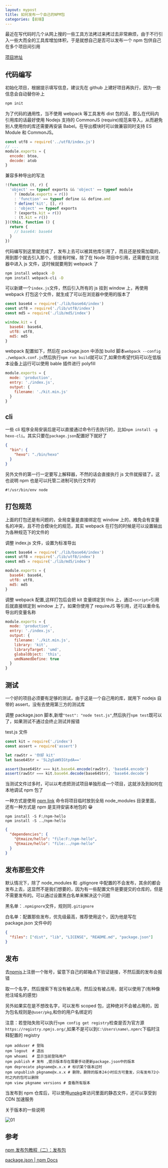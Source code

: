 ```yaml
---
layout: mypost
title: 如何发布一个自己的NPM包
categories: [前端]
---
```


最近在写代码时几个从网上搜的一些工具方法拷过来拷过去非常麻烦，由于不行引入一些大而全的工具库增加体积，于是就想自己是否可以发布一个 npm 包供自己在多个项目间引用

[项目地址](https://github.com/TMaize/common-kit)

## 代码编写

初始化项目，根据提示填写信息，建议先在 github 上建好项目再执行，因为一些信息会自动替你补上

```sh
npm init
```

为了代码的通用性，当不使用 webpack 等工具发布 dist 包的话，那么在代码内引用库的话最好使用 Nodejs 支持的 CommonJS (require)规范来导入，从而避免别人使用你的库还需要再安装 Babel。在导出模块时可以做兼容同时支持 ES Module 和 CommonJS。

```js
const utf8 = require('../utf8/index.js')
// ...
module.exports = {
  encode: btoa,
  decode: atob
}
```

兼容多种导出的写法

```js
!(function (t, r) {
  'object' == typeof exports && 'object' == typeof module
    ? (module.exports = r())
    : 'function' == typeof define && define.amd
    ? define('kit', [], r)
    : 'object' == typeof exports
    ? (exports.kit = r())
    : (t.kit = r())
})(this, function () {
  return {
    // base64: base64
  }
})
```

代码编写到这里就完成了，发布上去可以被其他库引用了，而且还是按需加载的，用到那个就去引入那个。但是有时候，除了在 Node 项目中引用，还需要在浏览器中进入 js 文件，这时候就要用到 webpack 了

```sh
npm install webpack -D
npm install webpack-cli -D
```

可以新建一个`index.js`文件，然后引入所有的 js 挂到 window 上，再使用 webpack 打包这个文件，就生成了可以在浏览器中使用的版本了

```js
const base64 = require('./lib/base64/index')
const utf8 = require('./lib/utf8/index')
const md5 = require('./lib/md5/index')

window.kit = {
  base64: base64,
  utf8: utf8,
  md5: md5
}
```

webpack 配置如下，然后在 package.json 中添加 build 脚本`webpack --config ./webpack.conf.js`然后执行`npm run build`就可以了,如果你希望代码可以在低版本设备上运行可以使用 bable 插件进行 polyfill

```js
module.exports = {
  mode: 'production',
  entry: './index.js',
  output: {
    filename: './kit.min.js'
  }
}
```

## cli

一些 cli 程序全局安装后是可以直接通过命令行去执行的，比如`npm install -g hexo-cli`。其实只要在`package.json`配置好下就好了

```json
{
  "bin": {
    "hexo": "./bin/hexo"
  }
}
```

另外文件的第一行一定要写上解释器，不然的话会直接执行 js 文件就报错了。这也说明 npm 也是可以托管二进制可执行文件的

```
#!/usr/bin/env node
```

## 打包规范

上面的打包还是有问题的，全局变量是直接绑定在 window 上的，难免会有变量名的冲突，且不符合模块化的规范，其实 webpack 在打包的时候是可以设置输出为各种规范下的文件的

调整 index.js 文件，设置为标准导出

```js
const base64 = require('./lib/base64/index')
const utf8 = require('./lib/utf8/index')
const md5 = require('./lib/md5/index')

module.exports = {
  base64: base64,
  utf8: utf8,
  md5: md5
}
```

调整 webpack 配置,这样打包后会把 kit 变量绑定到 this 上，通过`<script>`引用后就直接绑定到 window 上了。如果你使用了 requireJS 等引用，还可以重命名导出的变量名称

```js
module.exports = {
  mode: 'production',
  entry: './index.js',
  output: {
    filename: './kit.min.js',
    library: 'kit',
    libraryTarget: 'umd',
    globalObject: 'this',
    umdNamedDefine: true
  }
}
```

## 测试

一个好的项目必须要有足够的测试，由于这是一个自己用的库，就用下 nodejs 自带的 assert，没有去使用第三方的测试库

调整 package.json 脚本,新增`"test": "node test.js"`,然后执行`npm test`既可以了，如果测试不通过会终止测试并报错

test.js 文件

```js
const kit = require('./index')
const assert = require('assert')

let rawStr = '你好 kit'
let base64Str = '5L2g5aW9IGtpdA=='

assert(base64Str === kit.base64.encode(rawStr), 'base64.encode')
assert(rawStr === kit.base64.decode(base64Str), 'base64.decode')
```

当测试文件过多时，可以以考虑把测试项目单独形成一个项目，这就涉及到如何在本地调试 npm 包了

一种方式是使用 [npm link](https://docs.npmjs.com/cli/v7/commands/npm-link) 命令将项目临时放到全局 node_modules 目录里面，还有一种方式是 npm 是支持安装本地包的 😁

```
npm install -S F:/npm-hello
npm install -S ../npm-hello
```

```json
{
  "dependencies": {
    "@tmaize/hello": "file:F:/npm-hello",
    "@tmaize/hello": "file:../npm-hello"
  }
}
```

## 发布那些文件

默认情况下，除了 node_modules 和 .gitignore 中配置的不会发布，其余的都会发布上去，这显然不是我们想要的，因为有一些配置文件是要提交的仓库的，但是不需要发布的。可以通过设置黑白名单来解决这个问题

黑名单：`.npmignore`文件，规则同`.gitignore`

白名单：配置那些发布，优先级最高，推荐使用这个，因为他是写在 package.json 文件中的

```json
{
  "files": ["dist", "lib", "LICENSE", "README.md", "package.json"]
}
```

## 发布

去[npmjs](https://www.npmjs.com/)上注册一个账号，留意下自己的邮箱点下验证链接，不然后面的发布会报错

取一个名字，然后搜索下有没有被占用，然后没有被占用，就可以使用了(有种像抢注域名的感觉)

另外如果实在是不想改名字，可以发布 scoped 包，这种绝对不会被占用的，因为包名规则是`@user/pkg`,和你的用户名绑定的

注意：若登陆失败可以执行`npm config get registry`检查是否为官方源`https://registry.npmjs.org/`,如果不是可以到`C:\Users\name\.npmrc`下临时注释配置的 registry

```
npm adduser # 登陆
npm logout  # 退出
npm whoami  # 显示当前登陆用户
npm publish # 发布 ,提示版本存在需要手动更新package.json中的版本
npm deprecate pkgname@x.x.x # 标识某个版本过时
npm unpublish pkgname@x.x.x # 删除，删除的版本24小时后方可重发，只有发布72小时之内的包可以删除
npm view pkgname versions # 查看所有版本
```

当发布到 npm 仓库后，可以使用[unpkg](https://unpkg.com/browse/vue/)来访问里面的静态文件，还可以享受到 CDN 加速服务

关于版本的一些说明

![01](01.jpg)

## 参考

[npm 发布包教程（二）：发布包](https://segmentfault.com/a/1190000017463371)

[package.json | npm Docs](https://docs.npmjs.com/cli/v7/configuring-npm/package-json#workspaces)
